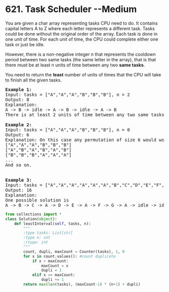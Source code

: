 <h1> 621. Task Scheduler --Medium</h1> 
<p>You are given a char array representing tasks CPU need to do. It contains capital letters A to Z where each letter represents a different task. Tasks could be done without the original order of the array. Each task is done in one unit of time. For each unit of time, the CPU could complete either one task or just be idle.</p>
<p>However, there is a non-negative integer n that represents the cooldown period between two same tasks (the same letter in the array), that is that there must be at least n units of time between any two <b>same tasks</b>.</p>
<p>You need to return the <b>least</b> number of units of times that the CPU will take to finish all the given tasks.</p>

<pre>
<b>Example 1:</b>
Input: tasks = ["A","A","A","B","B","B"], n = 2
Output: 8
Explanation: 
A -> B -> idle -> A -> B -> idle -> A -> B
There is at least 2 units of time between any two same tasks.

<b>Example 2:</b>
Input: tasks = ["A","A","A","B","B","B"], n = 0
Output: 6
Explanation: On this case any permutation of size 6 would work since n = 0.
["A","A","A","B","B","B"]
["A","B","A","B","A","B"]
["B","B","B","A","A","A"]
...
And so on.


<b>Example 3:</b>
Input: tasks = ["A","A","A","A","A","A","B","C","D","E","F","G"], n = 2
Output: 16
Explanation: 
One possible solution is
A -> B -> C -> A -> D -> E -> A -> F -> G -> A -> idle -> idle -> A -> idle -> idle -> A
</pre>



``` python
from collections import *
class Solution(object):
    def leastInterval(self, tasks, n):
        """
        :type tasks: List[str]
        :type n: int
        :rtype: int
        """
        count, dupli, maxCount = Counter(tasks), 1, 0
        for x in count.values(): #count duplicate
            if x > maxCount:
                maxCount = x
                dupli = 1
            elif x == maxCount:
                dupli += 1
        return max(len(tasks), (maxCount-1) * (n+1) + dupli)
```